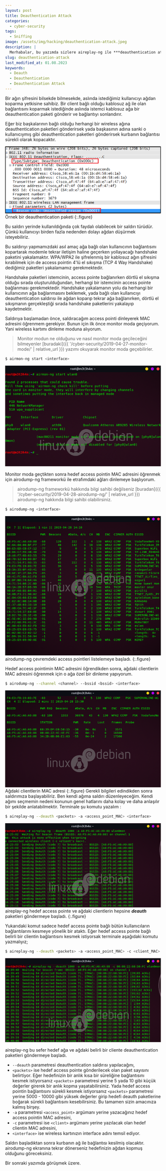 ```yaml
---
layout: post
title: Deauthentication Attack
categories:
  - cyber-security
tags:
  - Sniffing
image: /assets/img/hacking/deauthentication-attack.jpeg
description: |
  Merhabalar, bu yazımda sizlere aireplay-ng ile ***deauthentication attack*** yani kullanıcıyı networkden koparma saldırısını anlatacağım.
slug: deauthentication-attack
last_modified_at: 01.08.2023
keywords:
  - Deauth
  - Deauthentication
  - Deauthentication Attack
---
```


Bir ağın şifresini bilsekde bilmesekde, aslında istediğimiz kullanıcıyı ağdan koparma yetkisine sahibiz.
Bir client bağlı olduğu kablosuz ağ ile olan bağlantısını koparmak istediğinde aslında istemci kablosuz ağa bir deauthentication
paketi gönderir ve bağlantıyı sonlandırır. 

Eğer biz başkalarının bağlı olduğu herhangi bir wireless ağına deauthentication paketleri gönderirsek yada başkasının adına sanki o kullanıcıymış gibi deauthentication paketleri gönderirsek kurbanın bağlantısı sürekli olarak kopacaktır. 

![deauthentication packet](/assets/img/hacking/deauthentication-packet.png)
Örnek bir deauthentication paketi
{:.figure}

Bu saldırı yerinde kullanıldığında çok faydalı olabilecek bir saldırı türüdür. Çünkü kullanıcıyı birden fazla nedenden dolayı ağdan
düşürmek isteyebiliriz.

Bu saldırıyı yapmamızdaki asıl amaç ağa bağlı olan kullanıcının bağlantısını kopartarak modemle tekrar iletişim haline geçerken
yollayacağı handshake paketini yakalamaktır. WPA/WPA2 ile şifrelenmiş bir kablosuz ağın şifresini kırabilmek için de access pointin
4'lü el sıkışma (TCP 4 Way Handshake) dediğimiz paketleri yakalamamız gerekmektedir. 

Handshake paketleri istemcinin, access pointe bağlanırken dörtlü el sıkışma olduğu sırada oluşturulduğundan, herhangi bir istemcinin access pointe bağlanması gerekmektedir. Handshake yakalamanın yolu da herhangi bir kullanıcının ağa bağlanmasını beklemek, yada bağlı olan kullanıcıyı deauthentication saldırısı ile ağdan koparıp tekrar ağa bağlanırken, dörtlü el sıkışmanın gerçekleştiği sırada handshake paketlerini yakalayıp kaydetmektir.

Saldırıya başlamadan önce, saldıracağım access pointi dinleyerek MAC adresini öğrenmem gerekiyor. Bunun için ilk önce monitor moda geçiyorum. Yani wireless kartımı dinleme moduna alıyorum.
>Monitor modun ne olduğunu ve nasıl monitor moda geçileceğini bilmeyenler [buradaki]({{ '/cyber-security/2019-04-27-monitor-mode/' | relative_url }}) yazımı okuyarak monitor moda geçebilirler.

~~~bash
$ airmon-ng start <interface>
~~~

![monitor mod](/assets/img/hacking/20190428002604-720x464.png)

Monitor moda geçtikten sonra hedef access pointin MAC adresini öğrenmek için airodump-ng frameworkü ile etrafımdaki ağları dinlemeye başlıyorum.
>airodump-ng frameworkü hakkında bilgi sahibi değilseniz [buradan]({{ '/cyber-security/2019-04-28-airodump-ng/' | relative_url }}) airodump-ng hakkında bilgi sahibi olabilirsiniz.

~~~bash
$ airodump-ng <interface>
~~~


![airodump-ng](/assets/img/hacking/20190428141021-800x714.png)
airodump-ng çevremdeki access pointleri listelemeye başladı.
{:.figure}

Hedef access pointimin MAC adresini öğrendikden sonra, ağdaki clientlerin MAC adresini öğrenmek için o ağa özel bir dinleme yapıyorum.

~~~bash
$ airodump-ng --channel <channel> --bssid <bssid> <interface>
~~~


![airodump-ng](/assets/img/hacking/20190428153019-803x500.png)
Ağdaki clientlerin MAC adresi
{:.figure}
Gerekli bilgileri edindikden sonra saldırımıza başlayabiliriz. Ben kendi ağıma saldırı düzenleyeceğim. Kendi ağımı seçmemin nedeni konunun genel hatlarını daha kolay ve daha anlaşılır bir şekilde anlatabilmektir. Terminale şu komutu yazalım :

~~~bash
$ aireplay-ng --deauth <packets> -a <access_point_MAC> <interface>
~~~


![aireplay-ng](/assets/img/hacking/20190507162550-829x447.png)
aireplay-ng hedef access pointe ve ağdaki clientlerin hepsine ***deauth*** paketleri göndermeye başladı.
{:.figure}

Yukarıdaki komut sadece hedef access pointe bağlı bütün kullanıcıların bağlantılarını kesmeye yönelik bir ataktı. Eğer hedef access pointe bağlı belirli bir clientin bağlantısını kesmek istiyorsak terminale aşağıdaki komutu yazmalıyız;

~~~bash
$ aireplay-ng --deauth <packets> -a <access_point_MAC> -c <client_MAC> <interface>
~~~

![aireplay-ng](/assets/img/hacking/20190507164045-832x447.png)

aireplay-ng bu sefer hedef ağa ve ağdaki belirli bir cliente deauthentication paketleri göndermeye başladı.

* `--deauth` parametresi deauthentication saldırısı yapılacağını,
* `<packets>` ise hedef access pointe gönderilecek olan paket sayısını belirtiyor. Eğer hedefinizin bir anlık kısa bir süreliğine 
bağlantısını kesmek istiyorsanız `<packets>` parametresi yerine 5 yada 10 gibi küçük değerler girerek bir anlık kopma yaşatabilirsiniz. Yada hedef access pointin bağlantısını sürekli kesmek istiyorsanız `<packets>` parametresi yerine 5000 - 10000 gibi yüksek değerler girip hedefi deauth paketlerine boğarak sürekli bağlantısını kesebilirsiniz. Bu tamamen sizin amacınıza kalmış birşey.
* `-a` parametresi `<access_point>` argümanı yerine yazacağınız hedef access pointin MAC adresini,
* `-c` parametresi ise `<client>` argümanı yerine yazılacak olan hedef clientin MAC adresini,
* `<interface>` ise wireless kartınızın interface adını temsil ediyor.

Saldırı başladıktan sonra kurbanın ağ ile bağlantısı kesilmiş olacaktır. airodump-ng ekranına tekrar dönerseniz hedefinizin ağdan kopmuş olduğunu göreceksiniz.

Bir sonraki yazımda görüşmek üzere.